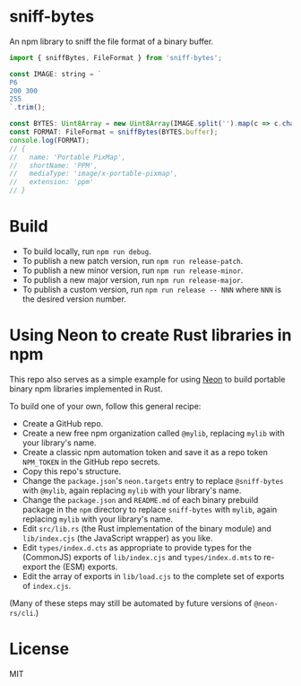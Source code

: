# sniff-bytes

An npm library to sniff the file format of a binary buffer.

```javascript
import { sniffBytes, FileFormat } from 'sniff-bytes';

const IMAGE: string = `
P6
200 300
255
`.trim();

const BYTES: Uint8Array = new Uint8Array(IMAGE.split('').map(c => c.charCodeAt(0)));
const FORMAT: FileFormat = sniffBytes(BYTES.buffer);
console.log(FORMAT);
// {
//   name: 'Portable PixMap',
//   shortName: 'PPM',
//   mediaType: 'image/x-portable-pixmap',
//   extension: 'ppm'
// }
```

# Build

- To build locally, run `npm run debug`.
- To publish a new patch version, run `npm run release-patch`.
- To publish a new minor version, run `npm run release-minor`.
- To publish a new major version, run `npm run release-major`.
- To publish a custom version, run `npm run release -- NNN` where `NNN` is the desired version number.

# Using Neon to create Rust libraries in npm

This repo also serves as a simple example for using [Neon](https://neon-bindings.com) to build portable binary npm libraries implemented in Rust.

To build one of your own, follow this general recipe:

- Create a GitHub repo.
- Create a new free npm organization called `@mylib`, replacing `mylib` with your library's name.
- Create a classic npm automation token and save it as a repo token `NPM_TOKEN` in the GitHub repo secrets.
- Copy this repo's structure.
- Change the `package.json`'s `neon.targets` entry to replace `@sniff-bytes` with `@mylib`, again replacing `mylib` with your library's name.
- Change the `package.json` and `README.md` of each binary prebuild package in the `npm` directory to replace `sniff-bytes` with `mylib`, again replacing `mylib` with your library's name.
- Edit `src/lib.rs` (the Rust implementation of the binary module) and `lib/index.cjs` (the JavaScript wrapper) as you like.
- Edit `types/index.d.cts` as appropriate to provide types for the (CommonJS) exports of `lib/index.cjs` and `types/index.d.mts` to re-export the (ESM) exports.
- Edit the array of exports in `lib/load.cjs` to the complete set of exports of `index.cjs`.

(Many of these steps may still be automated by future versions of `@neon-rs/cli`.)

# License

MIT
